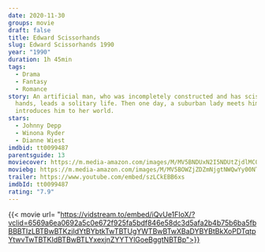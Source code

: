```yaml
---
date: 2020-11-30
groups: movie
draft: false
title: Edward Scissorhands
slug: Edward Scissorhands 1990
year: "1990"
duration: 1h 45min
tags:
  - Drama
  - Fantasy
  - Romance
story: An artificial man, who was incompletely constructed and has scissors for
  hands, leads a solitary life. Then one day, a suburban lady meets him and
  introduces him to her world.
stars:
  - Johnny Depp
  - Winona Ryder
  - Dianne Wiest
imdbid: tt0099487
parentsguide: 13
moviecover: https://m.media-amazon.com/images/M/MV5BNDUxN2I5NDUtZjdlMC00NjlmLTg0OTQtNjk0NjAxZjFmZTUzXkEyXkFqcGdeQXVyMTQxNzMzNDI@._V1_FMjpg_UX960_.jpg
moviebg: https://m.media-amazon.com/images/M/MV5BOWZjZDZmNjgtNWQwYy00NTE1LThmZjItYWJmYTk4NjcyYjc5XkEyXkFqcGdeQXVyNjUxMjc1OTM@._V1_FMjpg_UX1280_.jpg
trailer: https://www.youtube.com/embed/szLCkEBB6xs
imdbId: tt0099487
rating: "7.9"
---
```

{{< movie url= "https://vidstream.to/embed/iQvUe1FIoX/?vclid=6569a6ea0692a5c0e672f925fa5bdf846e58dc3d5afa2b4b75b6ba5fbBBBTIzLBTBwBTKzjIdYtBYbtkTwTBTUgYWTBwBTwXBaDYBYBtBkXoPDTqtpYtwvTwTBTKIdBTBwBTLYxexjnZYYTYlGoeBggtNBTBp">}}
